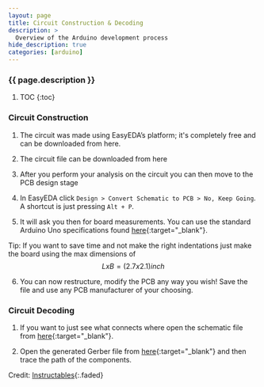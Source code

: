 ```yaml
---
layout: page
title: Circuit Construction & Decoding
description: >
  Overview of the Arduino development process
hide_description: true
categories: [arduino]
---
```



<h3 class="faded">{{ page.description }}</h3>

1. TOC
{:toc}

### Circuit Construction

1. The circuit was made using EasyEDA’s platform; it's completely free and can be downloaded from here.

2. The circuit file can be downloaded from here

3. After you perform your analysis on the circuit you can then move to the PCB design stage

4. In EasyEDA click `Design > Convert Schematic to PCB > No, Keep Going`. A shortcut is just pressing `Alt + P`.

5. It will ask you then for board measurements. You can use the standard Arduino Uno specifications found [here][unospec]{:target="_blank"}.

Tip: If you want to save time and not make the right indentations just make the board using the max dimensions of $$L x B = (2.7 x 2.1) inch$$

6. You can now restructure, modify the PCB any way you wish! Save the file and use any PCB manufacturer of your choosing.

### Circuit Decoding

1. If you want to just see what connects where open the schematic file from [here][schematic]{:target="_blank"}.

2. Open the generated Gerber file from [here][gerber]{:target="_blank"} and then trace the path of the components.

Credit: [Instructables](https://www.instructables.com/DIY-Arduino-UNO-How-to-Make-Your-Own-Arduino-Uno-B/
){:.faded}

[unospec]: https://www.oreilly.com/library/view/arduino-a-technical/9781491934319/ch04.html
[schematic]: https://drive.google.com/file/d/1U32lmq1rE9bE1_Zn98m9rc7GlrSqoneg/view?usp=sharing
[gerber]: https://drive.google.com/file/d/1oBXNmvye1zQEywYx9mK3N-7npWY6DJ9b/view?usp=sharing